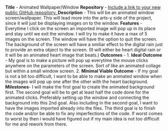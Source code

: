 **Title** - Animated Wallpaper/Window
**Repository** - [Include a link to your new public GitHub repository. 
](https://github.com/nxccmmm/animated-wallpaper.git)
**Description** - This will be an animated window screen/wallpaper. This will lead more into the arts-y side of the project, since it will just be displaying images on to the window.
**Features** - Everytime I click on the screen an imported image will pop up in its place and stay until we exit the window. I will try to make it have a max of 5 images on the screen. 
               The window will have the option to quit the screen. The background of the screen will have a smiliar effect to the digital rain just to provide an extra object to the screen. 
               (It will either be heart digital rain or it will be an animated heart image that beats.)
**Outcomes** -
    1. **Ideal Outcome** -  My goal is to make a picture will pop up everytime the mouse clicks anywhere on the parameters of the screen. Sort of like an animated collage but within a small window screen.
    2. **Minimal Viable Outcome** - If my goal is not a bit too difficult, I want to be able to make an animated window when the images will pop up one after the other with the heart background.
**Milestones**- I will make the first goal to create the animated background first. The second goal will be to get at least half the code done for the animated clicks. Preferably setting up the window and connecting the background into this 2nd goal. Also including in the second goal, I want to have the images imported already into the files. The third goal is to finish the code and/or be able to fix any imperfections of the code. If worst comes to worst by then i would have figured out if my main idea is not too difficult for me and rework from there.
